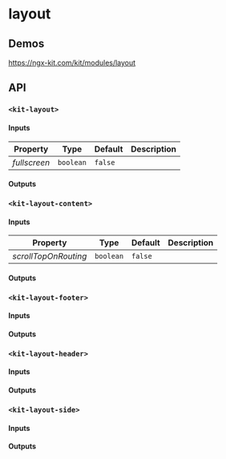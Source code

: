 # layout

## Demos

https://ngx-kit.com/kit/modules/layout

## API

### `<kit-layout>`

#### Inputs

| Property | Type | Default | Description |
| --- | --- | --- | --- |
| *fullscreen* | `boolean` | `false` | |

#### Outputs

### `<kit-layout-content>`

#### Inputs

| Property | Type | Default | Description |
| --- | --- | --- | --- |
| *scrollTopOnRouting* | `boolean` | `false` | |

#### Outputs

### `<kit-layout-footer>`

#### Inputs

#### Outputs

### `<kit-layout-header>`

#### Inputs

#### Outputs

### `<kit-layout-side>`

#### Inputs

#### Outputs
